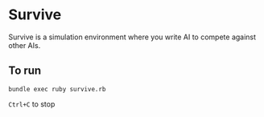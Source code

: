 # Survive

Survive is a simulation environment where you write AI to compete against other
AIs.

## To run

`bundle exec ruby survive.rb`

`Ctrl+C` to stop
